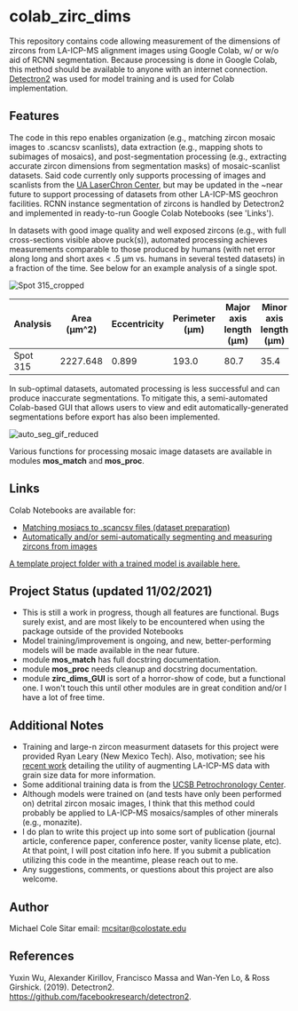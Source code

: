 # colab_zirc_dims
This repository contains code allowing measurement of the dimensions of zircons from LA-ICP-MS alignment images using Google Colab, w/ or w/o aid of RCNN segmentation. Because processing is done in Google Colab, this method should be available to anyone with an internet connection. [Detectron2](https://github.com/facebookresearch/detectron2) was used for model training and is used for Colab implementation.

## Features
The code in this repo enables organization (e.g., matching zircon mosaic images to .scancsv scanlists), data extraction (e.g., mapping shots to subimages of mosaics), and post-segmentation processing (e.g., extracting accurate zircon dimensions from segmentation masks) of mosaic-scanlist datasets. Said code currently only supports processing of images and scanlists from the [UA LaserChron Center](https://sites.google.com/laserchron.org/arizonalaserchroncenter/home), but may be updated in the ~near future to support processing of datasets from other LA-ICP-MS geochron facilities. RCNN instance segmentation of zircons is handled by Detectron2 and implemented in ready-to-run Google Colab Notebooks (see 'Links').

In datasets with good image quality and well exposed zircons (e.g., with full cross-sections visible above puck(s)), automated processing achieves measurements comparable to those produced by humans (with net error along long and short axes < .5 μm vs. humans in several tested datasets) in a fraction of the time. See below for an example analysis of a single spot.

![Spot 315_cropped](https://user-images.githubusercontent.com/74220513/139790689-a68c5cf8-7c6b-4158-b555-76b6718673b8.png)

| Analysis | Area (µm^2) | Eccentricity | Perimeter (µm) | Major axis length (µm) | Minor axis length (µm) |
|----------|-------------|--------------|----------------|------------------------|------------------------|
| Spot 315 | 2227.648    | 0.899        | 193.0          | 80.7                   | 35.4                   |

In sub-optimal datasets, automated processing is less successful and can produce inaccurate segmentations. To mitigate this, a semi-automated Colab-based GUI that allows users to view and edit automatically-generated segmentations before export has also been implemented.

![auto_seg_gif_reduced](https://user-images.githubusercontent.com/74220513/139791884-b88c9854-c825-4a95-a678-598abb204eea.gif)

Various functions for processing mosaic image datasets are available in modules **mos_match** and **mos_proc**.

## Links
Colab Notebooks are available for:
- [Matching mosiacs to .scancsv files (dataset preparation)](https://colab.research.google.com/drive/1-zm-Jhk3ALDbj5XxP-yAVXmZKNVeQ90A?usp=sharing)
- [Automatically and/or semi-automatically segmenting and measuring zircons from images](https://colab.research.google.com/drive/1ie5DPeGyUyiYF6ewxfaU2fo_KSQHdybl?usp=sharing)

[A template project folder with a trained model is available here.](https://drive.google.com/drive/folders/1cFOoxp2ELt_W6bqY24EMpxQFmI00baDl?usp=sharing)

## Project Status (updated 11/02/2021)
- This is still a work in progress, though all features are functional. Bugs surely exist, and are most likely to be encountered when using the package outside of the provided Notebooks
- Model training/improvement is ongoing, and new, better-performing models will be made available in the near future.
- module **mos_match** has full docstring documentation.
- module **mos_proc** needs cleanup and docstring documentation.
- module **zirc_dims_GUI** is sort of a horror-show of code, but a functional one. I won't touch this until other modules are in great condition and/or I have a lot of free time.

## Additional Notes
- Training and large-n zircon measurment datasets for this project were provided Ryan Leary (New Mexico Tech). Also, motivation; see his [recent work](https://doi.org/10.1029/2019JB019226) detailing the utility of augmenting LA-ICP-MS data with grain size data for more information.
- Some additional training data is from the [UCSB Petrochronology Center](https://www.petrochronology.com/).
- Although models were trained on (and tests have only been performed on) detrital zircon mosaic images, I think that this method could probably be applied to LA-ICP-MS mosaics/samples of other minerals (e.g., monazite).
- I do plan to write this project up into some sort of publication (journal article, conference paper, conference poster, vanity license plate, etc). At that point, I will post citation info here. If you submit a publication utilizing this code in the meantime, please reach out to me.
- Any suggestions, comments, or questions about this project are also welcome.

## Author
Michael Cole Sitar
email: mcsitar@colostate.edu

## References

Yuxin Wu, Alexander Kirillov, Francisco Massa and Wan-Yen Lo, & Ross Girshick. (2019). Detectron2. https://github.com/facebookresearch/detectron2.

